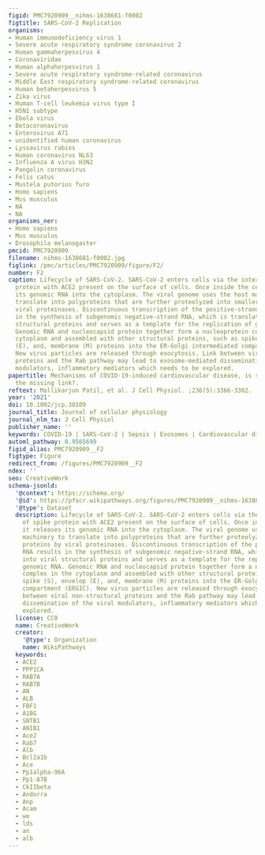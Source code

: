 ```yaml
---
figid: PMC7920909__nihms-1638681-f0002
figtitle: SARS-CoV-2 Replication
organisms:
- Human immunodeficiency virus 1
- Severe acute respiratory syndrome coronavirus 2
- Human gammaherpesvirus 4
- Coronaviridae
- Human alphaherpesvirus 1
- Severe acute respiratory syndrome-related coronavirus
- Middle East respiratory syndrome-related coronavirus
- Human betaherpesvirus 5
- Zika virus
- Human T-cell leukemia virus type I
- H5N1 subtype
- Ebola virus
- Betacoronavirus
- Enterovirus A71
- unidentified human coronavirus
- Lyssavirus rabies
- Human coronavirus NL63
- Influenza A virus H3N2
- Pangolin coronavirus
- Felis catus
- Mustela putorius furo
- Homo sapiens
- Mus musculus
- NA
- NA
organisms_ner:
- Homo sapiens
- Mus musculus
- Drosophila melanogaster
pmcid: PMC7920909
filename: nihms-1638681-f0002.jpg
figlink: /pmc/articles/PMC7920909/figure/F2/
number: F2
caption: Lifecycle of SARS-CoV-2. SARS-CoV-2 enters cells via the interaction of spike
  protein with ACE2 present on the surface of cells. Once inside the cells, it releases
  its genomic RNA into the cytoplasm. The viral genome uses the host machinery to
  translate into polyproteins that are further proteolyzed into smaller proteins by
  viral proteinases. Discontinuous transcription of the positive-strand RNA results
  in the synthesis of subgenomic negative-strand RNA, which is translated into viral
  structural proteins and serves as a template for the replication of genomic RNA.
  Genomic RNA and nucleocapsid protein together form a nucleoprotein complex in the
  cytoplasm and assembled with other structural proteins, such as spike (S), envelop
  (E), and, membrane (M) proteins into the ER-Golgi intermediated compartment (ERGIC).
  New virus particles are released through exocytosis. Link between viral non-structural
  proteins and the Rab pathway may lead to exosome-mediated dissemination of the viral
  modulators, inflammatory mediators which needs to be explored.
papertitle: Mechanisms of COVID-19-induced cardiovascular disease, is sepsis or exosome
  the missing link?.
reftext: Mallikarjun Patil, et al. J Cell Physiol. ;236(5):3366-3382.
year: '2021'
doi: 10.1002/jcp.30109
journal_title: Journal of cellular physiology
journal_nlm_ta: J Cell Physiol
publisher_name: ''
keywords: COVID-19 | SARS-CoV-2 | Sepsis | Exosomes | Cardiovascular disease
automl_pathway: 0.9565699
figid_alias: PMC7920909__F2
figtype: Figure
redirect_from: /figures/PMC7920909__F2
ndex: ''
seo: CreativeWork
schema-jsonld:
  '@context': https://schema.org/
  '@id': https://pfocr.wikipathways.org/figures/PMC7920909__nihms-1638681-f0002.html
  '@type': Dataset
  description: Lifecycle of SARS-CoV-2. SARS-CoV-2 enters cells via the interaction
    of spike protein with ACE2 present on the surface of cells. Once inside the cells,
    it releases its genomic RNA into the cytoplasm. The viral genome uses the host
    machinery to translate into polyproteins that are further proteolyzed into smaller
    proteins by viral proteinases. Discontinuous transcription of the positive-strand
    RNA results in the synthesis of subgenomic negative-strand RNA, which is translated
    into viral structural proteins and serves as a template for the replication of
    genomic RNA. Genomic RNA and nucleocapsid protein together form a nucleoprotein
    complex in the cytoplasm and assembled with other structural proteins, such as
    spike (S), envelop (E), and, membrane (M) proteins into the ER-Golgi intermediated
    compartment (ERGIC). New virus particles are released through exocytosis. Link
    between viral non-structural proteins and the Rab pathway may lead to exosome-mediated
    dissemination of the viral modulators, inflammatory mediators which needs to be
    explored.
  license: CC0
  name: CreativeWork
  creator:
    '@type': Organization
    name: WikiPathways
  keywords:
  - ACE2
  - PPP1CA
  - RAB7A
  - RAB7B
  - AN
  - ALB
  - FBF1
  - A1BG
  - SNTB1
  - ANIB1
  - Ace2
  - Rab7
  - Alb
  - Bcl2a1b
  - Ace
  - Pp1alpha-96A
  - Pp1-87B
  - CkIIbeta
  - Andorra
  - Anp
  - Acam
  - we
  - lds
  - an
  - alb
---
```

